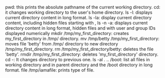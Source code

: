 pwd: this prints the absolute pathname of the current working directory.
cd: it changes working directory to the user's home directory.
ls -l: displays current directory content in long format.
ls -la: display current directory content, including hidden files starting with ,
ls -n -a: displays current directory content in long format, hidden files and with user and group IDs displayed numerically
mkdir /tmp/my_first_directory: creates my_first_directory in /tmp/ directory.
mv /tmp/betty /tmp/my_first_directory: moves file 'betty' from /tmp/ directory to new directory /tmp/my_first_directory.
rm /tmp/my_first_directory/betty: deletes the file 'betty'.
rmdir /tmp/my_first_directory: deletes 'my_first_directory' directory.
cd -: It changes directory to previous one.
ls -al . .. /boot: list all files in working directory and in parent directory and the /boot directory in long format.
file /tmp/iamafile: prints type of file.
